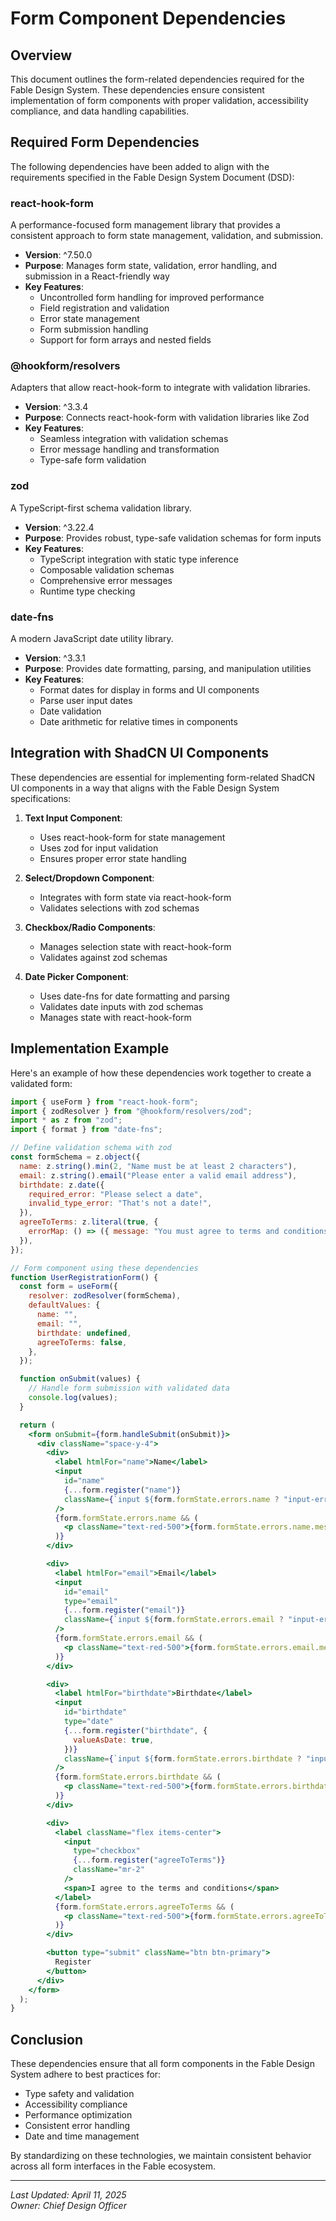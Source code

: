 # Form Component Dependencies

## Overview

This document outlines the form-related dependencies required for the Fable Design System. These dependencies ensure consistent implementation of form components with proper validation, accessibility compliance, and data handling capabilities.

## Required Form Dependencies

The following dependencies have been added to align with the requirements specified in the Fable Design System Document (DSD):

### react-hook-form

A performance-focused form management library that provides a consistent approach to form state management, validation, and submission.

- **Version**: ^7.50.0
- **Purpose**: Manages form state, validation, error handling, and submission in a React-friendly way
- **Key Features**:
  - Uncontrolled form handling for improved performance
  - Field registration and validation
  - Error state management
  - Form submission handling
  - Support for form arrays and nested fields

### @hookform/resolvers

Adapters that allow react-hook-form to integrate with validation libraries.

- **Version**: ^3.3.4
- **Purpose**: Connects react-hook-form with validation libraries like Zod
- **Key Features**:
  - Seamless integration with validation schemas
  - Error message handling and transformation
  - Type-safe form validation

### zod

A TypeScript-first schema validation library.

- **Version**: ^3.22.4
- **Purpose**: Provides robust, type-safe validation schemas for form inputs
- **Key Features**:
  - TypeScript integration with static type inference
  - Composable validation schemas
  - Comprehensive error messages
  - Runtime type checking

### date-fns

A modern JavaScript date utility library.

- **Version**: ^3.3.1
- **Purpose**: Provides date formatting, parsing, and manipulation utilities
- **Key Features**:
  - Format dates for display in forms and UI components
  - Parse user input dates
  - Date validation
  - Date arithmetic for relative times in components

## Integration with ShadCN UI Components

These dependencies are essential for implementing form-related ShadCN UI components in a way that aligns with the Fable Design System specifications:

1. **Text Input Component**:
   - Uses react-hook-form for state management
   - Uses zod for input validation
   - Ensures proper error state handling

2. **Select/Dropdown Component**:
   - Integrates with form state via react-hook-form
   - Validates selections with zod schemas

3. **Checkbox/Radio Components**:
   - Manages selection state with react-hook-form
   - Validates against zod schemas

4. **Date Picker Component**:
   - Uses date-fns for date formatting and parsing
   - Validates date inputs with zod schemas
   - Manages state with react-hook-form

## Implementation Example

Here's an example of how these dependencies work together to create a validated form:

```jsx
import { useForm } from "react-hook-form";
import { zodResolver } from "@hookform/resolvers/zod";
import * as z from "zod";
import { format } from "date-fns";

// Define validation schema with zod
const formSchema = z.object({
  name: z.string().min(2, "Name must be at least 2 characters"),
  email: z.string().email("Please enter a valid email address"),
  birthdate: z.date({
    required_error: "Please select a date",
    invalid_type_error: "That's not a date!",
  }),
  agreeToTerms: z.literal(true, {
    errorMap: () => ({ message: "You must agree to terms and conditions" }),
  }),
});

// Form component using these dependencies
function UserRegistrationForm() {
  const form = useForm({
    resolver: zodResolver(formSchema),
    defaultValues: {
      name: "",
      email: "",
      birthdate: undefined,
      agreeToTerms: false,
    },
  });

  function onSubmit(values) {
    // Handle form submission with validated data
    console.log(values);
  }

  return (
    <form onSubmit={form.handleSubmit(onSubmit)}>
      <div className="space-y-4">
        <div>
          <label htmlFor="name">Name</label>
          <input
            id="name"
            {...form.register("name")}
            className={`input ${form.formState.errors.name ? "input-error" : ""}`}
          />
          {form.formState.errors.name && (
            <p className="text-red-500">{form.formState.errors.name.message}</p>
          )}
        </div>

        <div>
          <label htmlFor="email">Email</label>
          <input
            id="email"
            type="email"
            {...form.register("email")}
            className={`input ${form.formState.errors.email ? "input-error" : ""}`}
          />
          {form.formState.errors.email && (
            <p className="text-red-500">{form.formState.errors.email.message}</p>
          )}
        </div>

        <div>
          <label htmlFor="birthdate">Birthdate</label>
          <input
            id="birthdate"
            type="date"
            {...form.register("birthdate", {
              valueAsDate: true,
            })}
            className={`input ${form.formState.errors.birthdate ? "input-error" : ""}`}
          />
          {form.formState.errors.birthdate && (
            <p className="text-red-500">{form.formState.errors.birthdate.message}</p>
          )}
        </div>

        <div>
          <label className="flex items-center">
            <input
              type="checkbox"
              {...form.register("agreeToTerms")}
              className="mr-2"
            />
            <span>I agree to the terms and conditions</span>
          </label>
          {form.formState.errors.agreeToTerms && (
            <p className="text-red-500">{form.formState.errors.agreeToTerms.message}</p>
          )}
        </div>

        <button type="submit" className="btn btn-primary">
          Register
        </button>
      </div>
    </form>
  );
}
```

## Conclusion

These dependencies ensure that all form components in the Fable Design System adhere to best practices for:

- Type safety and validation
- Accessibility compliance
- Performance optimization
- Consistent error handling
- Date and time management

By standardizing on these technologies, we maintain consistent behavior across all form interfaces in the Fable ecosystem.

---

*Last Updated: April 11, 2025*  
*Owner: Chief Design Officer*

